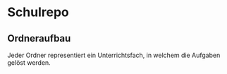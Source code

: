 # Schulrepo
## Ordneraufbau
Jeder Ordner representiert ein Unterrichtsfach, in welchem die Aufgaben gelöst werden.
